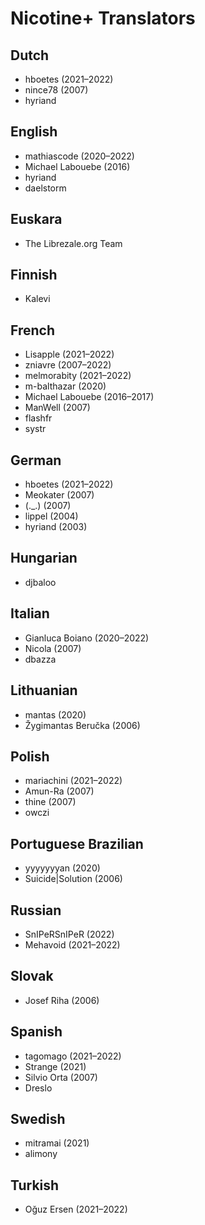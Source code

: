 # Nicotine+ Translators

## Dutch
 - hboetes (2021–2022)
 - nince78 (2007)
 - hyriand

## English
 - mathiascode (2020–2022)
 - Michael Labouebe (2016)
 - hyriand
 - daelstorm

## Euskara
 - The Librezale.org Team

## Finnish
 - Kalevi

## French
 - Lisapple (2021–2022)
 - zniavre (2007–2022)
 - melmorabity (2021–2022)
 - m-balthazar (2020)
 - Michael Labouebe (2016–2017)
 - ManWell (2007)
 - flashfr
 - systr

## German
 - hboetes (2021–2022)
 - Meokater (2007)
 - (._.) (2007)
 - lippel (2004)
 - hyriand (2003)

## Hungarian
 - djbaloo

## Italian
 - Gianluca Boiano (2020–2022)
 - Nicola (2007)
 - dbazza

## Lithuanian
 - mantas (2020)
 - Žygimantas Beručka (2006)

## Polish
 - mariachini (2021–2022)
 - Amun-Ra (2007)
 - thine (2007)
 - owczi

## Portuguese Brazilian
 - yyyyyyyan (2020)
 - Suicide|Solution (2006)

## Russian
 - SnIPeRSnIPeR (2022)
 - Mehavoid (2021–2022)

## Slovak
 - Josef Riha (2006)

## Spanish
 - tagomago (2021–2022)
 - Strange (2021)
 - Silvio Orta (2007)
 - Dreslo

## Swedish
 - mitramai (2021)
 - alimony

## Turkish
 - Oğuz Ersen (2021–2022)
